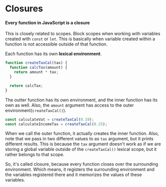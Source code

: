 # Closures

#### Every function in JavaScript is a closure

This is closely related to scopes.
Block scopes when working with variables created with `const` or `let`. This is basically when variable created within a function is not accessible outside of that function.

Each function has its own **lexical environment**.

```javascript
function createTaxCal(tax) {
  function calcTax(amount) {
    return amount * tax;
  }

  return calcTax;
}
```
The outter function has its own environment, and the inner function has its own as well. Also, the `amount` argument has access to the outer environment(`createTaxCal()`).

```javascript
const calculateVat = createTaxCal(0.19);
const calculateIncomeTax = createTaxCal(0.25);
```
When we call the outer function, it actually creates the inner function. Also, note that we pass in two different values to as `tax` argument, but it prints different results. This is because the `tax` argument doesn't work as if we are storing a global variable outside of the `createTaxCal()` lexical scope, but it rather belongs to that scope.

So, it's called closure, because every function closes over the surrounding environment. Which means, it registers the surrounding environment and the variables registered there and it memorizes the values of these variables.

